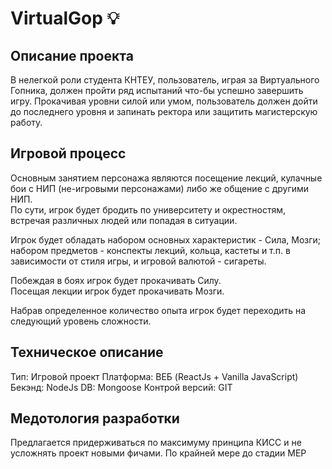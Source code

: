 # VirtualGop &#x1F4A1;

## Описание проекта
В нелегкой роли студента КНТЕУ, пользователь, играя за Виртуального Гопника, должен пройти ряд испытаний что-бы успешно завершить игру. 
Прокачивая уровни силой или умом, пользователь должeн дойти до последнего уровня и запинать ректора или защитить магистерскую работу.

## Игровой процесс
Основным занятием персонажа являются посещение лекций, кулачные бои с НИП (не-игровыми персонажами) либо же общение с другими НИП.<br>
По сути, игрок будет бродить по университету и окрестностям, встречая различных людей или попадая в ситуации.<br>

Игрок будет обладать набором основных характеристик - Сила, Мозги; набором предметов - конспекты лекций, кольца, кастеты и т.п. в зависимости от стиля игры,
и игровой валютой - сигареты.<br>

Побеждая в боях игрок будет прокачивать Силу.<br>
Посещая лекции игрок будет прокачивать Мозги.<br>

Набрав определeнное количество опыта игрок будет переходить на следующий уровень сложности.

## Техническое описание
Тип: Игровой проект
Платформа: ВЕБ (ReactJs + Vanilla JavaScript)
Бекэнд: NodeJs
DB: Mongoose
Контрой версий: GIT

## Медотология разработки
Предлагается придерживаться по максимуму принципа КИСС и не усложнять проект новыми фичами.
По крайней мере до стадии МЕР

